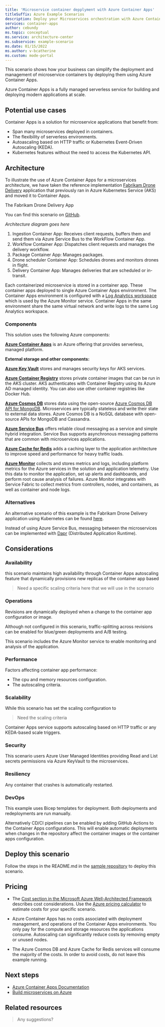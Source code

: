 ```yaml
---
title: 'Microservice container depplyment with Azure Container Apps'
titleSuffix: Azure Example Scenarios
description: Deploy your Microservices orchestration with Azure Container Apps
services: container-apps
author: cebundy
ms.topic: conceptual
ms.service: architecture-center
ms.subservice: example-scenario
ms.date: 01/15/2022
ms.author: v-bcatherine
ms.custom: mode-portal
---
```


This scenario shows how your business can simplify the deployment and management of microservice containers by deploying them using Azure Container Apps.  

Azure Container Apps is a fully managed serverless service for building and deploying modern applications at scale.

## Potential use cases

Container Apps is a solution for microservice applications that benefit from:

* Span many microservices deployed in containers.
* The flexibility of serverless environments.
* Autoascaling based on HTTP traffic or Kubernetes Event-Driven Autoscaling (KEDA).
* Kubernetes features without the need to access the Kubernetes API.

## Architecture

To illustrate the use of Azure Container Apps for a microservices architecture, we have taken the reference implementation [Fabrikam Drone Delivery](https://github.com/mspnp/aks-fabrikam-dronedelivery) application that previously ran in Azure Kubernetes Service (AKS) and moved it to Container Apps.

The Fabrikam Drone Delivery App 

You can find this scenario on [GitHub](https://github.com/mspnp/container-apps-fabrikam-dronedelivery).


_Architecture diagram goes here_

1. Ingestion Container App: Receives client requests, buffers them and send them via Azure Service Bus to the WorkFlow Container App.
1. Workflow Container App:  Dispatches client requests and manages the delivery workflow.
1. Package Container App: Manages packages.
1. Drone scheduler Container App: Schedules drones and monitors drones in flight.
1. Delivery Container App: Manages deliveries that are scheduled or in-transit.

Each containerized microservice is stored in a container app.  These container apps deployed to single Azure Container Apps environment.  The Container Apps environment is configured with a [Log Analytics workspace](https://docs.microsoft.com/azure/azure-monitor/logs/design-logs-deployment) which is used by the Azure Monitor service. Container Apps in the same environment share the same virtual network and write logs to the same Log Analytics workspace.


### Components

This solution uses the following Azure components:

**[Azure Container Apps](https://azure.microsoft.com/services/container-apps/)** is an Azure offering that provides serverless, managed platform.

**External storage and other components:**

**[Azure Key Vault](https://azure.microsoft.com/services/key-vault/)** stores and manages security keys for AKS services.

**[Azure Container Registry](https://azure.microsoft.com/services/container-registry/)** stores private container images that can be run in the AKS cluster. AKS authenticates with Container Registry using its Azure AD managed identity. You can also use other container registries like Docker Hub.

**[Azure Cosmos DB](https://azure.microsoft.com/services/cosmos-db/)** stores data using the open-source [Azure Cosmos DB API for MongoDB](/azure/cosmos-db/mongodb-introduction). Microservices are typically stateless and write their state to external data stores. Azure Cosmos DB is a NoSQL database with open-source APIs for MongoDB and Cassandra.

**[Azure Service Bus](https://azure.microsoft.com/services/service-bus/)** offers reliable cloud messaging as a service and simple hybrid integration. Service Bus supports asynchronous messaging patterns that are common with microservices applications.

**[Azure Cache for Redis](https://azure.microsoft.com/services/cache/)** adds a caching layer to the application architecture to improve speed and performance for heavy traffic loads.

**[Azure Monitor](/azure/azure-monitor)** collects and stores metrics and logs, including platform metrics for the Azure services in the solution and application telemetry. Use this data to monitor the application, set up alerts and dashboards, and perform root cause analysis of failures. Azure Monitor integrates with Service Fabric to collect metrics from controllers, nodes, and containers, as well as container and node logs.

### Alternatives

An alternative scenario of this example is the Fabrikam Drone Delivery application using Kubernetes can be found [here](https://github.com/mspnp/aks-fabrikam-dronedelivery). 


Instead of using Azure Service Bus, messaging between the microservices can be implemented with [Dapr](https://dapr.io/) (Distributed Application Runtime).  

## Considerations

### Availability

this scenario maintains high availability through Container Apps  autoscaling feature that dynamically provisions new replicas of the container app based 

> Need a specific scaling criteria here that we will use in the scenario

### Operations

Revisions are dynamically deployed when a change to the container app configuration or image.  

Although not configured in this scenario, traffic-splitting across revisions can be enabled for blue/green deployments and A/B testing.

This scenario includes the Azure Monitor service to enable monitoring and analysis of the application.  

### Performance

Factors affecting container app performance:

* The cpu and memory resources configuration.
* The autoscaling criteria.

### Scalability

While this scenario has set the scaling configuration to 
> Need the scaling criteria

Container Apps service supports autoscaling based on HTTP traffic or any KEDA-based scale triggers.

### Security

This scenario users Azure User Managed Identities providing Read and List secrets permissions via Azure KeyVault to the microservices.

### Resiliency

Any container that crashes is automatically restarted.

### DevOps

This example uses Bicep templates for deployment. Both deployments and redeployments are run manually. 

Alternatively CD/CI pipelines can be enabled by adding GitHub Actions to the Container Apps configurations.  This will enable automatic deployments when changes in the repository affect the container images or the container apps configuration.

## Deploy this scenario

Follow the steps in the README.md in the [sample repository](https://github.com/mspnp/container-apps-fabrikam-dronedelivery) to deploy this scenario.

## Pricing

* The [Cost section in the Microsoft Azure Well-Architected Framework](/azure/architecture/framework/cost/overview) describes cost considerations. Use the [Azure pricing calculator](https://azure.microsoft.com/pricing/calculator) to estimate costs for your specific scenario.

* Azure Container Apps has no costs associated with deployment management, and operations of the Container Apps environments. You only pay for the compute and storage resources the applications consume. Autoscaling can significantly reduce costs by removing empty or unused nodes.

* The Azure Cosmos DB and Azure Cache for Redis services will consume the majority of the costs.  In order to avoid costs, do not leave this example running.


## Next steps

  * [Azure Container Apps Documentation](https://docs.microsoft.com/azure/container-apps/?branch=release-ignite-container-apps)
  * [Build microservices on Azure](https://docs.microsoft.com/azure/architecture/microservices/)
  

## Related resources

> Any suggestions?